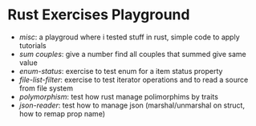 # Rust Exercises Playground

- *misc*: a playgroud where i tested stuff in rust, simple code to apply tutorials
- *sum couples*: give a number find all couples that summed give same value 
- *enum-status*: exercise to test enum for a item status property
- *file-list-filter*: exercise to test iterator operations and to read a source from file system
- *polymorphism*: test how rust manage polimorphims by traits
- *json-reader*: test how to manage json (marshal/unmarshal on struct, how to remap prop name)
